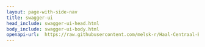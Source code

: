 ```yaml
---
layout: page-with-side-nav
title: swagger-ui
head_include: swagger-ui-head.html
body_include: swagger-ui-body.html
openapi-url:  https://raw.githubusercontent.com/melsk-r/Haal-Centraal-BRP-Update-API/master/specificatie/openapi.yaml
---
```

<div id="swagger-ui"></div>
